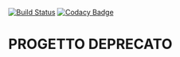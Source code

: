 [![Build Status](https://app.travis-ci.com/iubar/abi-sepa-hello.svg?branch=master)](https://app.travis-ci.com/github/iubar/abi-sepa-hello)
[![Codacy Badge](https://app.codacy.com/project/badge/Grade/579988d28c68495f9c8c6e82af8b4f44)](https://www.codacy.com/gh/iubar/abi-sepa-hello/dashboard)

# PROGETTO DEPRECATO
